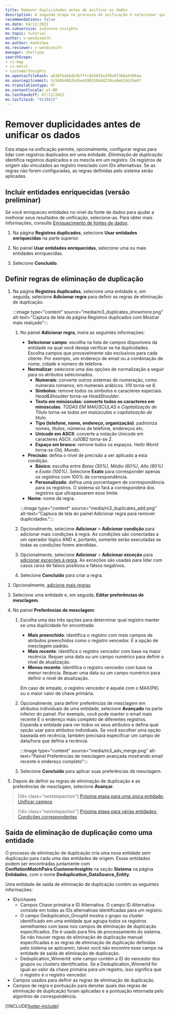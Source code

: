 ```yaml
---
title: Remover duplicidades antes de unificar os dados
description: A segunda etapa no processo de unificação é selecionar qual registro manter quando duplicidades forem encontradas.
recommendations: false
ms.date: 04/22/2022
ms.subservice: audience-insights
ms.topic: tutorial
author: v-wendysmith
ms.author: mukeshpo
ms.reviewer: v-wendysmith
manager: shellyha
searchScope:
- ci-map
- ci-match
- customerInsights
ms.openlocfilehash: a838fbdabdb3bfffc6d3835a3f0e97306a43964a
ms.sourcegitcommit: 3c5b0b40b2b45e420015bbdd228ce0e610245e6f
ms.translationtype: HT
ms.contentlocale: pt-BR
ms.lasthandoff: 07/12/2022
ms.locfileid: "9139415"
---
```

# <a name="remove-duplicates-before-unifying-data"></a>Remover duplicidades antes de unificar os dados

Esta etapa na unificação permite, opcionalmente, configurar regras para lidar com registros duplicados em uma entidade. *Eliminação de duplicação* identifica registros duplicados e os mescla em um registro. Os registros de origem são vinculados ao registro mesclado com IDs alternativas. Se as regras não forem configuradas, as regras definidas pelo sistema serão aplicadas.

## <a name="include-enriched-entities-preview"></a>Incluir entidades enriquecidas (versão preliminar)

Se você enriqueceu entidades no nível da fonte de dados para ajudar a melhorar seus resultados de unificação, selecione-as. Para obter mais informações, consulte [Enriquecimento de fontes de dados](data-sources-enrichment.md).

1. Na página **Registros duplicados**, selecione **Usar entidades enriquecidas** na parte superior.

1. No painel **Usar entidades enriquecidas**, selecione uma ou mais entidades enriquecidas.

1. Selecione **Concluído**.

## <a name="define-deduplication-rules"></a>Definir regras de eliminação de duplicação

1. Na página **Registros duplicados**, selecione uma entidade e, em seguida, selecione **Adicionar regra** para definir as regras de eliminação de duplicação.

   :::image type="content" source="media/m3_duplicates_showmore.png" alt-text="Captura de tela da página Registros duplicados com Mostrar mais realçado":::

   1. No painel **Adicionar regra**, insira as seguintes informações:
      - **Selecionar campo**: escolha na lista de campos disponíveis da entidade na qual você deseja verificar se há duplicidades. Escolha campos que provavelmente são exclusivos para cada cliente. Por exemplo, um endereço de email ou a combinação de nome, cidade e número de telefone.
      - **Normalizar**: selecione uma das opções de normalização a seguir para os atributos selecionados.
        - **Numerais**: converte outros sistemas de numeração, como numerais romanos, em numerais arábicos. *VIII* torna-se *8*.
        - **Símbolos**: remove todos os símbolos e caracteres especiais. *Head&Shoulder* torna-se *HeadShoulder*.
        - **Texto em minúsculas: converte todos os caracteres em minúsculas**. *TODAS EM MAIÚSCULAS e Capitalização de Título* torna-se *todas em maiúsculas e capitalização de título*.
        - **Tipo (telefone, nome, endereço, organização)**: padroniza nomes, títulos, números de telefone, endereços etc.
        - **Unicode em ASCII**: converte a notação Unicode em caracteres ASCII. */u00B2* torna-se *2*.
        - **Espaço em branco**: remove todos os espaços. *Hello   World* torna-se *Olá, Mundo*.
      - **Precisão**: defina o nível de precisão a ser aplicado a esta condição.
        - **Básico**: escolha entre *Baixo (30%)*, *Médio (60%)*, *Alto (80%)* e *Exato (100%)*. Selecione **Exato** para corresponder apenas os registros com 100% de correspondência.
        - **Personalizado**: defina uma porcentagem de correspondência para os registros. O sistema só fará a corresponderá dos registros que ultrapassarem esse limite.
      - **Nome**: nome da regra.

      :::image type="content" source="media/m3_duplicates_add.png" alt-text="Captura de tela do painel Adicionar regra para remover duplicidades.":::

   1. Opcionalmente, selecione **Adicionar** > **Adicionar condição** para adicionar mais condições à regra. As condições são conectadas a um operador lógico AND e, portanto, somente serão executadas se todas as condições forem atendidas.

   1. Opcionalmente, selecione **Adicionar** > **Adicionar exceção** para [adicionar exceções à regra](match-entities.md#add-exceptions-to-a-rule). As exceções são usadas para lidar com casos raros de falsos positivos e falsos negativos.

   1. Selecione **Concluído** para criar a regra.

1. Opcionalmente, [adicione mais regras](#define-deduplication-rules).

1. Selecione uma entidade e, em seguida, **Editar preferências de mesclagem**.

1. No painel **Preferências de mesclagem**:
   1. Escolha uma das três opções para determinar qual registro manter se uma duplicidade for encontrada:
      - **Mais preenchido**: identifica o registro com mais campos de atributos preenchidos como o registro vencedor. É a opção de mesclagem padrão.
      - **Mais recente**: identifica o registro vencedor com base na maior recência. Requer uma data ou um campo numérico para definir o nível de atualização.
      - **Menos recente**: identifica o registro vencedor com base na menor recência. Requer uma data ou um campo numérico para definir o nível de atualização.
      
      Em caso de empate, o registro vencedor é aquele com o MAX(PK) ou o maior valor de chave primária.
      
   1. Opcionalmente, para definir preferências de mesclagem em atributos individuais de uma entidade, selecione **Avançado** na parte inferior do painel. Por exemplo, você pode manter o email mais recente E o endereço mais completo de diferentes registros. Expanda a entidade para ver todos os seus atributos e defina qual opção usar para atributos individuais. Se você escolher uma opção baseada em recência, também precisará especificar um campo de data/hora que defina a recência.

      :::image type="content" source="media/m3_adv_merge.png" alt-text="Painel Preferências de mesclagem avançada mostrando email recente e endereço completo":::

   1. Selecione **Concluído** para aplicar suas preferências de mesclagem.

1. Depois de definir as regras de eliminação de duplicação e as preferências de mesclagem, selecione **Avançar**.
  
> [!div class="nextstepaction"]
> [Próxima etapa para uma única entidade: Unificar campos](merge-entities.md)

> [!div class="nextstepaction"]
> [Próxima etapa para várias entidades: Condições correspondentes](match-entities.md)

## <a name="deduplication-output-as-an-entity"></a>Saída de eliminação de duplicação como uma entidade

O processo de eliminação de duplicação cria uma nova entidade sem duplicação para cada uma das entidades de origem. Essas entidades podem ser encontradas juntamente com **ConflationMatchPairs:CustomerInsights** na seção **Sistema** na página **Entidades**, com o nome **Deduplication_DataSource_Entity**.

Uma entidade de saída de eliminação de duplicação contém as seguintes informações:

- IDs/chaves
  - Campos Chave primária e ID Alternativa. O campo ID Alternativa consiste em todas as IDs alternativas identificadas para um registro.
  - O campo Deduplication_GroupId mostra o grupo ou cluster identificado em uma entidade que agrupa todos os registros semelhantes com base nos campos de eliminação de duplicação especificados. Ele é usado para fins de processamento do sistema. Se não houver regras de eliminação de duplicação manual especificadas e as regras de eliminação de duplicação definidas pelo sistema se aplicarem, talvez você não encontre esse campo na entidade de saída de eliminação de duplicação.
  - Deduplication_WinnerId: este campo contém a ID do vencedor dos grupos ou clusters identificados. Se a Deduplication_WinnerId for igual ao valor da chave primária para um registro, isso significa que o registro é o registro vencedor.
- Campos usados para definir as regras de eliminação de duplicação.
- Campos de regra e pontuação para denotar quais das regras de eliminação de duplicação foram aplicadas e a pontuação retornada pelo algoritmo de correspondência.

[!INCLUDE[footer-include](includes/footer-banner.md)]
